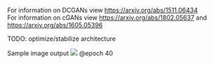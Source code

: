 For information on DCGANs view https://arxiv.org/abs/1511.06434<br />
For information on cGANs view https://arxiv.org/abs/1802.05637 and https://arxiv.org/abs/1605.05396

TODO:
optimize/stabilize architecture

Sample image output 
<img src="https://github.com/DanielLongo/cGANs/generated_images/test-29-14040.png"/>
@epoch 40
